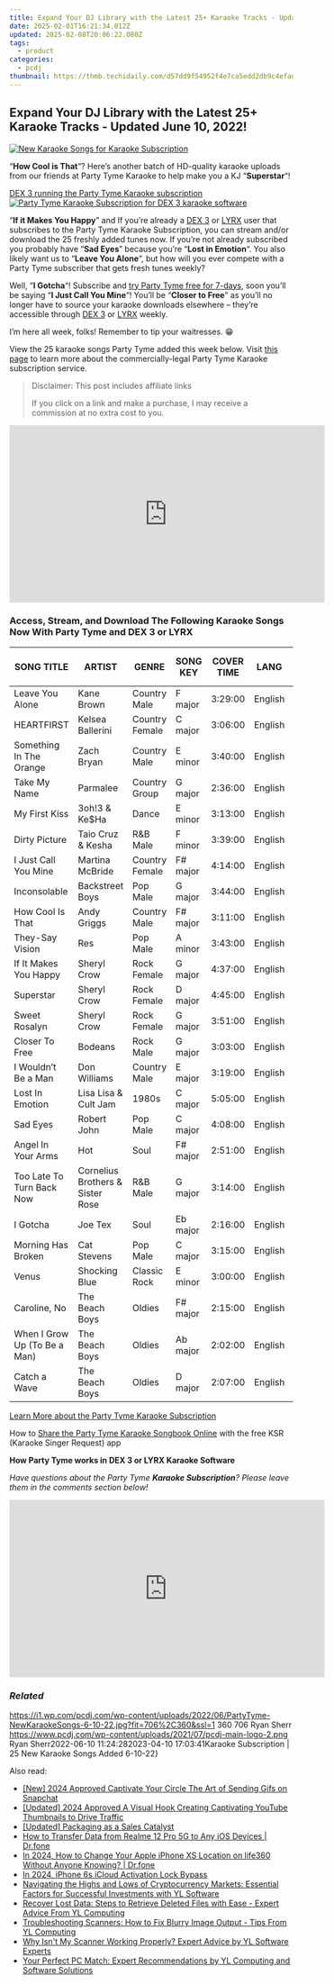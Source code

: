 ```yaml
---
title: Expand Your DJ Library with the Latest 25+ Karaoke Tracks - Updated June 10, 2022!
date: 2025-02-01T16:21:34.012Z
updated: 2025-02-08T20:06:22.080Z
tags:
  - product
categories:
  - pcdj
thumbnail: https://thmb.techidaily.com/d57dd9f54952f4e7ca5edd2db9c4efad701c22be438a3c8ee1521a12138dfcd3.jpg
---
```


## Expand Your DJ Library with the Latest 25+ Karaoke Tracks - Updated June 10, 2022!

[![New Karaoke Songs for Karaoke Subscription](https://i1.wp.com/pcdj.com/wp-content/uploads/2022/06/PartyTyme-NewKaraokeSongs-6-10-22.jpg?resize=706%2C321&ssl=1)](https://i1.wp.com/pcdj.com/wp-content/uploads/2022/06/PartyTyme-NewKaraokeSongs-6-10-22.jpg?fit=706%2C360&ssl=1 "New Karaoke Songs for Karaoke Subscription")

“**How Cool is That**“? Here’s another batch of HD-quality karaoke uploads from our friends at Party Tyme Karaoke to help make you a KJ “**Superstar**“!

[DEX 3 running the Party Tyme Karaoke subscription ![Party Tyme Karaoke Subscription for DEX 3 karaoke software](https://i1.wp.com/pcdj.com/wp-content/uploads/2017/07/DEX3-PartyTyme.jpg?fit=300%2C169&ssl=1 "Party Tyme Karaoke Subscription for DEX 3 karaoke software")](https://i1.wp.com/pcdj.com/wp-content/uploads/2017/07/DEX3-PartyTyme.jpg?fit=1030%2C579&ssl=1)

“**If it Makes You Happy**” and If you’re already a [DEX 3](https://tools.techidaily.com/pcdj/products/) or [LYRX](http://www.lyrxkaraoke.com/) user that subscribes to the Party Tyme Karaoke Subscription, you can stream and/or download the 25 freshly added tunes now. If you’re not already subscribed you probably have “**Sad Eyes**” because you’re “**Lost in Emotion**“. You also likely want us to “**Leave You Alone**“, but how will you ever compete with a Party Tyme subscriber that gets fresh tunes weekly?

Well, “**I Gotcha**“! Subscribe and [try Party Tyme free for 7-days](https://tools.techidaily.com/pcdj/products/), soon you’ll be saying “**I Just Call You Mine**“! You’ll be “**Closer to Free**” as you’ll no longer have to source your karaoke downloads elsewhere – they’re accessible through [DEX 3](https://tools.techidaily.com/pcdj/products/) or [LYRX](http://www.lyrxkaraoke.com/) weekly.

I’m here all week, folks! Remember to tip your waitresses. 😁

View the 25 karaoke songs Party Tyme added this week below. Visit [this page](https://tools.techidaily.com/pcdj/products/) to learn more about the commercially-legal Party Tyme Karaoke subscription service.

>  Disclaimer: This post includes affiliate links
>
>  If you click on a link and make a purchase, I may receive a commission at no extra cost to you.
>

<!-- affiliate ads begin -->
<iframe width="560" height="315" src="https://www.youtube.com/embed/1CdWd06fCwc?si=wzg-68q0jAksPRXp" title="YouTube video player" frameborder="0" allow="accelerometer; autoplay; clipboard-write; encrypted-media; gyroscope; picture-in-picture; web-share" referrerpolicy="strict-origin-when-cross-origin" allowfullscreen></iframe>
<!-- affiliate ads end -->

### Access, Stream, and Download The Following Karaoke Songs Now With Party Tyme and DEX 3 or LYRX

| **SONG TITLE**               | **ARTIST**                       | **GENRE**      | **SONG KEY** | **COVER TIME** | **LANG** | **YEAR of Release** |
| ---------------------------- | -------------------------------- | -------------- | ------------ | -------------- | -------- | ------------------- |
| Leave You Alone              | Kane Brown                       | Country Male   | F major      | 3:29:00        | English  | 2022                |
| HEARTFIRST                   | Kelsea Ballerini                 | Country Female | C major      | 3:06:00        | English  | 2022                |
| Something In The Orange      | Zach Bryan                       | Country Male   | E minor      | 3:40:00        | English  | 2022                |
| Take My Name                 | Parmalee                         | Country Group  | G major      | 2:36:00        | English  | 2021                |
| My First Kiss                | 3oh!3 & Ke$Ha                    | Dance          | E minor      | 3:13:00        | English  | 2010                |
| Dirty Picture                | Taio Cruz & Kesha                | R&B Male       | F minor      | 3:39:00        | English  | 2009                |
| I Just Call You Mine         | Martina McBride                  | Country Female | F# major     | 4:14:00        | English  | 2009                |
| Inconsolable                 | Backstreet Boys                  | Pop Male       | G major      | 3:44:00        | English  | 2007                |
| How Cool Is That             | Andy Griggs                      | Country Male   | F# major     | 3:11:00        | English  | 2002                |
| They-Say Vision              | Res                              | Pop Male       | A minor      | 3:43:00        | English  | 2001                |
| If It Makes You Happy        | Sheryl Crow                      | Rock Female    | G major      | 4:37:00        | English  | 1996                |
| Superstar                    | Sheryl Crow                      | Rock Female    | D major      | 4:45:00        | English  | 1996                |
| Sweet Rosalyn                | Sheryl Crow                      | Rock Female    | G major      | 3:51:00        | English  | 1996                |
| Closer To Free               | Bodeans                          | Rock Male      | G major      | 3:03:00        | English  | 1995                |
| I Wouldn’t Be a Man          | Don Williams                     | Country Male   | E major      | 3:19:00        | English  | 1987                |
| Lost In Emotion              | Lisa Lisa & Cult Jam             | 1980s          | C major      | 5:05:00        | English  | 1987                |
| Sad Eyes                     | Robert John                      | Pop Male       | C major      | 4:08:00        | English  | 1979                |
| Angel In Your Arms           | Hot                              | Soul           | F# major     | 2:51:00        | English  | 1977                |
| Too Late To Turn Back Now    | Cornelius Brothers & Sister Rose | R&B Male       | G major      | 3:14:00        | English  | 1972                |
| I Gotcha                     | Joe Tex                          | Soul           | Eb major     | 2:16:00        | English  | 1972                |
| Morning Has Broken           | Cat Stevens                      | Pop Male       | C major      | 3:15:00        | English  | 1971                |
| Venus                        | Shocking Blue                    | Classic Rock   | E minor      | 3:00:00        | English  | 1969                |
| Caroline, No                 | The Beach Boys                   | Oldies         | F# major     | 2:15:00        | English  | 1966                |
| When I Grow Up (To Be a Man) | The Beach Boys                   | Oldies         | Ab major     | 2:02:00        | English  | 1964                |
| Catch a Wave                 | The Beach Boys                   | Oldies         | D major      | 2:07:00        | English  | 1963                |

[Learn More about the Party Tyme Karaoke Subscription](https://tools.techidaily.com/pcdj/products/)

How to [Share the Party Tyme Karaoke Songbook Online](https://tools.techidaily.com/pcdj/products/) with the free KSR (Karaoke Singer Request) app

**How Party Tyme works in DEX 3 or LYRX Karaoke Software**

_Have questions about the Party Tyme **Karaoke Subscription**? Please leave them in the comments section below!_

<!-- affiliate ads begin -->
<iframe width="560" height="315" src="https://www.youtube.com/embed/fqBKCGAKHmA?si=OkoaI17nE5qNqTHj" title="YouTube video player" frameborder="0" allow="accelerometer; autoplay; clipboard-write; encrypted-media; gyroscope; picture-in-picture; web-share" referrerpolicy="strict-origin-when-cross-origin" allowfullscreen></iframe>
<!-- affiliate ads end -->

### _Related_

https://i1.wp.com/pcdj.com/wp-content/uploads/2022/06/PartyTyme-NewKaraokeSongs-6-10-22.jpg?fit=706%2C360&ssl=1 360 706 Ryan Sherr https://www.pcdj.com/wp-content/uploads/2021/07/pcdj-main-logo-2.png Ryan Sherr2022-06-10 11:24:282023-04-10 17:03:41Karaoke Subscription | 25 New Karaoke Songs Added 6-10-22}

<ins class="adsbygoogle"
     style="display:block"
     data-ad-format="autorelaxed"
     data-ad-client="ca-pub-7571918770474297"
     data-ad-slot="1223367746"></ins>

<ins class="adsbygoogle"
     style="display:block"
     data-ad-client="ca-pub-7571918770474297"
     data-ad-slot="8358498916"
     data-ad-format="auto"
     data-full-width-responsive="true"></ins>

<span class="atpl-alsoreadstyle">Also read:</span>
<div><ul>
<li><a href="https://snapchat-videos.techidaily.com/new-2024-approved-captivate-your-circle-the-art-of-sending-gifs-on-snapchat/"><u>[New] 2024 Approved Captivate Your Circle The Art of Sending Gifs on Snapchat</u></a></li>
<li><a href="https://facebook-record-videos.techidaily.com/updated-2024-approved-a-visual-hook-creating-captivating-youtube-thumbnails-to-drive-traffic/"><u>[Updated] 2024 Approved A Visual Hook Creating Captivating YouTube Thumbnails to Drive Traffic</u></a></li>
<li><a href="https://extra-approaches.techidaily.com/updated-packaging-as-a-sales-catalyst/"><u>[Updated] Packaging as a Sales Catalyst</u></a></li>
<li><a href="https://android-transfer.techidaily.com/how-to-transfer-data-from-realme-12-pro-5g-to-any-ios-devices-drfone-by-drfone-transfer-from-android-transfer-from-android/"><u>How to Transfer Data from Realme 12 Pro 5G to Any iOS Devices | Dr.fone</u></a></li>
<li><a href="https://location-social.techidaily.com/in-2024-how-to-change-your-apple-iphone-xs-location-on-life360-without-anyone-knowing-drfone-by-drfone-virtual-ios/"><u>In 2024, How to Change Your Apple iPhone XS Location on life360 Without Anyone Knowing? | Dr.fone</u></a></li>
<li><a href="https://activate-lock.techidaily.com/in-2024-iphone-6s-icloud-activation-lock-bypass-by-drfone-ios/"><u>In 2024, iPhone 6s iCloud Activation Lock Bypass</u></a></li>
<li><a href="https://discover-fantastic.techidaily.com/navigating-the-highs-and-lows-of-cryptocurrency-markets-essential-factors-for-successful-investments-with-yl-software/"><u>Navigating the Highs and Lows of Cryptocurrency Markets: Essential Factors for Successful Investments with YL Software</u></a></li>
<li><a href="https://discover-fantastic.techidaily.com/recover-lost-data-steps-to-retrieve-deleted-files-with-ease-expert-advice-from-yl-computing/"><u>Recover Lost Data: Steps to Retrieve Deleted Files with Ease - Expert Advice From YL Computing</u></a></li>
<li><a href="https://discover-fantastic.techidaily.com/troubleshooting-scanners-how-to-fix-blurry-image-output-tips-from-yl-computing/"><u>Troubleshooting Scanners: How to Fix Blurry Image Output - Tips From YL Computing</u></a></li>
<li><a href="https://discover-fantastic.techidaily.com/why-isnt-my-scanner-working-properly-expert-advice-by-yl-software-experts/"><u>Why Isn't My Scanner Working Properly? Expert Advice by YL Software Experts</u></a></li>
<li><a href="https://discover-fantastic.techidaily.com/your-perfect-pc-match-expert-recommendations-by-yl-computing-and-software-solutions/"><u>Your Perfect PC Match: Expert Recommendations by YL Computing and Software Solutions</u></a></li>
</ul></div>

